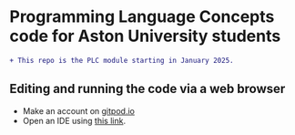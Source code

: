 # Programming Language Concepts code for Aston University students
```diff
+ This repo is the PLC module starting in January 2025.
```

## Editing and running the code via a web browser

- Make an account on [gitpod.io](https://gitpod.io)
- Open an IDE using [this link](https://gitpod.io/#https://github.com/mspeake161/PLC2025).
